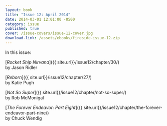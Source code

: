 ```yaml
---
layout: book
title: "Issue 12: April 2014"
date: 2014-03-01 12:01:00 -0500
category: issue
published: true
cover: /issue-covers/issue-12-cover.jpg
download-link: /assets/ebooks/fireside-issue-12.zip
---
```


In this issue:

[_Rocket Ship Nirvana_]({{ site.url}}/issue12/chapter/30/)<br/>
by Jason Ridler

[_Reborn_]({{ site.url}}/issue12/chapter/27/)<br/>
by Katie Pugh

[_Not So Super_]({{ site.url}}/issue12/chapter/not-so-super/)<br/>
by Rob McMonigal

[_The Forever Endeavor: Part Eight_]({{ site.url}}/issue12/chapter/the-forever-endeavor-part-nine/)<br/>
by Chuck Wendig

